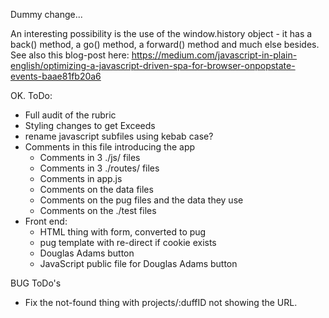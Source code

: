 Dummy change...

An interesting possibility is the use of the window.history object - it has a back() method, a go() method, a forward() method and much else besides. See also this blog-post here:
https://medium.com/javascript-in-plain-english/optimizing-a-javascript-driven-spa-for-browser-onpopstate-events-baae81fb20a6

OK. ToDo:
- Full audit of the rubric
- Styling changes to get Exceeds
- rename javascript subfiles using kebab case?
- Comments in this file introducing the app
    - Comments in 3 ./js/ files
    - Comments in 3 ./routes/ files
    - Comments in app.js
    - Comments on the data files
    - Comments on the pug files and the data they use
    - Comments on the ./test files
- Front end:
    - HTML thing with form, converted to pug
    - pug template with re-direct if cookie exists
    - Douglas Adams button
    - JavaScript public file for Douglas Adams button


BUG ToDo's
- Fix the not-found thing with projects/:duffID not showing the URL.